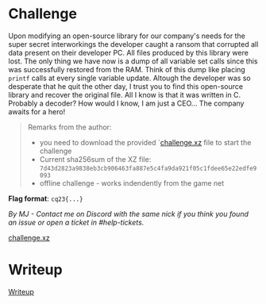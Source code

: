 # Challenge

Upon modifying an open-source library for our company's needs for the super secret interworkings the developer caught a ransom that corrupted all data present on their developer PC. All files produced by this library were lost. The only thing we have now is a dump of all variable set calls since this was successfully restored from the RAM. Think of this dump like placing `printf` calls at every single variable update. Altough the developer was so desperate that he quit the other day, I trust you to find this open-source library and recover the original file. All I know is that it was written in C. Probably a decoder? How would I know, I am just a CEO... The company awaits for a hero!

> Remarks from the author:
> * you need to download the provided `[challenge.xz](files/challenge.xz) file to start the challenge
> * Current sha256sum of the XZ file: `7d43d2823a9838eb3cb906463fa887e5c4fa9da921f05c1fdee65e22edfe9093` 
> * offline challenge - works indendently from the game net

**Flag format**: `cq23{...}`

*By MJ - Contact me on Discord with the same nick if you think you found an issue or open a ticket in #help-tickets.*

[challenge.xz](files/challenge.xz)

# Writeup

[Writeup](WRITEUP.md)
